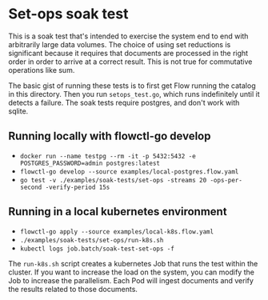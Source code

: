 # Set-ops soak test

This is a soak test that's intended to exercise the system end to end with arbitrarily large data
volumes. The choice of using set reductions is significant because it requires that documents are
processed in the right order in order to arrive at a correct result. This is not true for
commutative operations like sum.

The basic gist of running these tests is to first get Flow running the catalog in this directory.
Then you run `setops_test.go`, which runs indefinitely until it detects a failure.
The soak tests require postgres, and don't work with sqlite.

## Running locally with flowctl-go develop

- `docker run --name testpg --rm -it -p 5432:5432 -e POSTGRES_PASSWORD=admin postgres:latest`
- `flowctl-go develop --source examples/local-postgres.flow.yaml`
- `go test -v ./examples/soak-tests/set-ops -streams 20 -ops-per-second -verify-period 15s`


## Running in a local kubernetes environment

- `flowctl-go apply --source examples/local-k8s.flow.yaml`
- `./examples/soak-tests/set-ops/run-k8s.sh`
- `kubectl logs job.batch/soak-test-set-ops -f`

The `run-k8s.sh` script creates a kubernetes Job that runs the test within the cluster.
If you want to increase the load on the system, you can modify the Job to increase the parallelism.
Each Pod will ingest documents and verify the results related to those documents.
